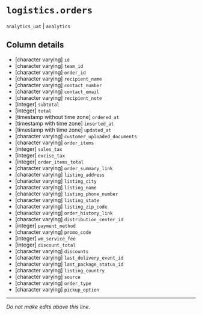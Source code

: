 # `logistics.orders`
`analytics_uat` | `analytics`

## Column details
* [character varying] `id`
* [character varying] `team_id`
* [character varying] `order_id`
* [character varying] `recipient_name`
* [character varying] `contact_number`
* [character varying] `contact_email`
* [character varying] `recipient_note`
* [integer]   `subtotal`
* [integer]   `total`
* [timestamp without time zone] `ordered_at`
* [timestamp with time zone] `inserted_at`
* [timestamp with time zone] `updated_at`
* [character varying] `customer_uploaded_documents`
* [character varying] `order_items`
* [integer]   `sales_tax`
* [integer]   `excise_tax`
* [integer]   `order_items_total`
* [character varying] `order_summary_link`
* [character varying] `listing_address`
* [character varying] `listing_city`
* [character varying] `listing_name`
* [character varying] `listing_phone_number`
* [character varying] `listing_state`
* [character varying] `listing_zip_code`
* [character varying] `order_history_link`
* [character varying] `distribution_center_id`
* [integer]   `payment_method`
* [character varying] `promo_code`
* [integer]   `wm_service_fee`
* [integer]   `discount_total`
* [character varying] `discounts`
* [character varying] `last_delivery_event_id`
* [character varying] `last_package_status_id`
* [character varying] `listing_country`
* [character varying] `source`
* [character varying] `order_type`
* [character varying] `pickup_option`

-------------------------------------------------------------------------------
*Do not make edits above this line.*
